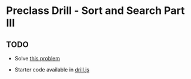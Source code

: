 # Preclass Drill - Sort and Search Part III

## TODO

- Solve [this problem]()

- Starter code available in [drill.js](./drill.js)
